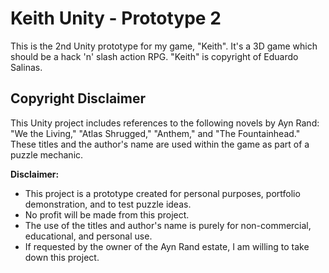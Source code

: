 # Keith Unity - Prototype 2
This is the 2nd Unity prototype for my game, "Keith". It's a 3D game which should be a hack 'n' slash action RPG. "Keith" is copyright of Eduardo Salinas.

## Copyright Disclaimer

This Unity project includes references to the following novels by Ayn Rand: "We the Living," "Atlas Shrugged," "Anthem," and "The Fountainhead." These titles and the author's name are used within the game as part of a puzzle mechanic.

**Disclaimer:**
- This project is a prototype created for personal purposes, portfolio demonstration, and to test puzzle ideas.
- No profit will be made from this project.
- The use of the titles and author's name is purely for non-commercial, educational, and personal use.
- If requested by the owner of the Ayn Rand estate, I am willing to take down this project.

